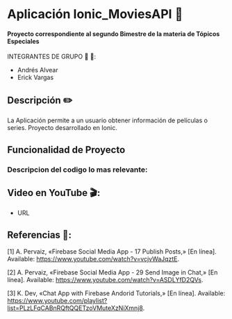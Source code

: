# Aplicación Ionic_MoviesAPI :iphone:
 #### Proyecto correspondiente al segundo Bimestre de la materia de Tópicos Especiales
INTEGRANTES DE GRUPO  :boy: :boy::
- Andrés Alvear
- Erick Vargas

## Descripción :pencil2:

La Aplicación permite a un usuario obtener información de películas o series.
Proyecto desarrollado en Ionic.

## Funcionalidad de Proyecto
### Descripcion del codigo lo mas relevante:


## Video en YouTube :clapper::

-  URL

## Referencias :link:: 

[1] 	A. Pervaiz, «Firebase Social Media App - 17 Publish Posts,» [En línea]. Available: https://www.youtube.com/watch?v=vcjvWaJqztE.

[2] 	A. Pervaiz, «Firebase Social Media App - 29 Send Image in Chat,» [En línea]. Available: https://www.youtube.com/watch?v=ASDLYfD2QVs.

[3] 	K. Dev, «Chat App with Firebase Andorid Tutorials,» [En línea]. Available: https://www.youtube.com/playlist?list=PLzLFqCABnRQftQQETzoVMuteXzNiXmnj8.
